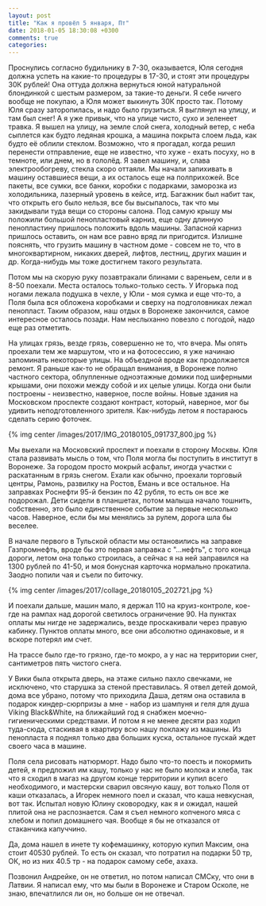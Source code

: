 ```yaml
---
layout: post
title: "Как я провёл 5 января, Пт"
date: 2018-01-05 18:30:08 +0300
comments: true
categories: 
---
```

Проснулись согласно будильнику в 7-30, оказывается, Юля сегодня должна успеть на какие-то процедуры в 17-30, и стоят эти процедуры 30К рублей! Она оттуда должна вернуться юной натуральной блондинкой с шестым размером, за такие-то деньги. Я себе ничего вообще не покупаю, а Юля может выкинуть 30К просто так. Потому Юля сразу заторопилась, и надо было грузиться. Я выглянул на улицу, и там был снег! А я уже привык, что на улице чисто, сухо и зеленеет травка. Я вышел на улицу, на земле слой снега, холодный ветер, с неба сыплется как будто ледяная крошка, а машина покрыта слоем льда, как будто её облили стеклом. Возможно, что я прогадал, когда решил перенести отправление, еще не известно, что хуже - ехать посуху, но в темноте, или днем, но в гололёд. Я завел машину, и, слава электрообогреву, стекла скоро оттаяли. Мы начали запихивать в машину оставшиеся вещи, а их осталось еще на полприхожей. Все пакеты, все сумки, все банки, коробки с подарками, заморозка из холодильника, лазерный уровень в кейсе, итд. Багажник был набит так, что открыть его было нельзя, все бы высыпалось, так что мы закидывали туда вещи со стороны салона. Под самую крышу мы положили большой пенопластовый карниз, еще одну длинную пенопластину пришлось положить вдоль машины. Запасной карниз пришлось оставить, он нам все равно вряд ли пригодится. Излишне пояснять, что грузить машину в частном доме - совсем не то, что в многоквартирном, никаких дверей, лифтов, лестниц, других машин и др. Когда-нибудь мы тоже достигнем такого результата.

Потом мы на скорую руку позавтракали блинами с вареньем, сели и в 8-50 поехали. Места осталось только-только сесть. У Игорька под ногами лежала подушка в чехле, у Юли - моя сумка и еще что-то, а Поля была вся обложена коробками и сверху на подголовниках лежал пенопласт. Таким образом, наш отдых в Воронеже закончился, самое интересное осталось позади. Нам неслыханно повезло с погодой, надо еще раз отметить. 

На улицах грязь, везде грязь, совершенно не то, что вчера. Мы опять проехали тем же маршутом, что и на фотосессию, я уже начинаю запоминать некоторые улицы. На объездной вроде как продолжается ремонт. Я раньше как-то не обращал внимания, в Воронеже полно частного сектора, облупленные одноэтажные домики под шиферными крышами, они похожи между собой и их целые улицы. Когда они были построены - неизвестно, наверное, после войны. Новые здания на Московском проспекте создают контраст, который, наверное, мог бы удивить неподготовленного зрителя. Как-нибудь летом я постараюсь сделать серию фоточек. 

{% img center /images/2017/IMG_20180105_091737_800.jpg %}

Мы выехали на Московский проспект и поехали в сторону Москвы. Юля стала развивать мысль о том, что Поля могла бы поступить в институт в Воронеже. За городом просто мокрый асфальт, иногда участки с раскатанным в грязь снегом. Ехали как обычно, проехали торговый центры, Рамонь, развилку на Ростов, Емань и все остальное. На заправках Роснефти 95-й бензин по 42 рубля, то есть он все же подорожал. Дети сидели в планшетах, потом малыша начало тошнить, собственно, это было единственное событие за первые несколько часов. Наверное, если бы мы менялись за рулем, дорога шла бы веселее.

В начале первого в Тульской области мы остановились на заправке Газпромнефть, вроде бы это первая заправка с "...нефть", с того конца дороги, летом она только строилась, а сейчас я на ней заправился на 1300 рублей по 41-50, и моя бонусная карточка нормально прокатила. Заодно попили чая и съели по биточку.

{% img center /images/2017/collage_20180105_202721.jpg %}

И поехали дальше, машин мало, я держал 110 на круиз-контроле, кое-где на рампах над дорогой светилось ограничение 90. На пунктах оплаты мы нигде не задержались, везде проскакивали через правую кабинку. Пунктов оплаты много, все они абсолютно одинаковые, и я вскоре потерял им счет. 

На трассе было где-то грязно, где-то мокро, а у нас на территории снег, сантиметров пять чистого снега.


У Вики была открыта дверь, на этаже сильно пахло свечками, не исключено, что старушка за стеной преставилась. Я отвел детей домой, дома все убрано, потому что приходила Даша, детям она оставила в подарок киндер-сюрпризы а мне - набор из шампуня и геля для душа Viking Black&White, на ближайший год я снабжен моечно-гигиеническими средствами. И потом я не менее десяти раз ходил туда-сюда, стаскивая в квартиру всю нашу поклажу из машины. Из пенопласта я поднял только два больших куска, остальное пускай ждет своего часа в машине.

Поля села рисовать натюрморт. Надо было что-то поесть и покормить детей, я предложил им кашу, только у нас не было молока и хлеба, так что я сходил в магаз на другом конце территории и купил всего необходимого, и мастерски сварил овсяную кашу, вот только Поля от каши отказалась, а Игорек немного поел и сказал, что каша невкусная, вот так. Испытал новую Юлину сковородку, как я и ожидал, нашей плитой она не распознается. Сам я съел немного копченого мяса с хлебом и попил домашнего чая. Вообще я бы не отказался от стаканчика капуччино.

Да, дома нашел в инете ту кофемашинку, которую купил Максим, она стоит 40530 рублей. То есть он сказал, что потратил на подарки 50 тр, ОК, но из них 40.5 тр - на подарок самому себе, ахаха.

Позвонил Андрейке, он не ответил, но потом написал СМСку, что они в Латвии. Я написал ему, что мы были в Воронеже и Старом Осколе, не знаю, впечатлился ли он, но больше он не отвечал.
